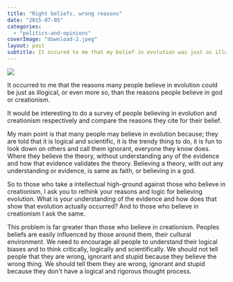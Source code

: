 ```yaml
---
title: "Right beliefs, wrong reasons"
date: "2015-07-05"
categories: 
  - "politics-and-opinions"
coverImage: "download-2.jpeg"
layout: post
subtitle: It occured to me that my belief in evolution was just as illogical as others belief in god.
---
```


![]({{site.baseurl}}/images/{{page.coverImage}})

It occurred to me that the reasons many people believe in evolution could be just as illogical, or even more so, than the reasons people believe in god or creationism.

It would be interesting to do a survey of people believing in evolution and creationism respectively and compare the reasons they cite for their belief.

My main point is that many people may believe in evolution because; they are told that it is logical and scientific, it is the trendy thing to do, it is fun to look down on others and call them ignorant, everyone they know does. Where they believe the theory, without understanding any of the evidence and how that evidence validates the theory. Believing a theory, with out any understanding or evidence, is same as faith, or believing in a god.

So to those who take a intellectual high-ground against those who believe in creationism, I ask you to rethink your reasons and logic for believing evolution. What is your understanding of the evidence and how does that show that evolution actually occurred? And to those who believe in creationism I ask the same.

This problem is far greater than those who believe in creationism. Peoples beliefs are easily influenced by those around them, their cultural environment. We need to encourage all people to understand their logical biases and to think critically, logically and scientifically. We should not tell people that they are wrong, ignorant and stupid because they believe the wrong thing. We should tell them they are wrong, ignorant and stupid because they don't have a logical and rigorous thought process.

